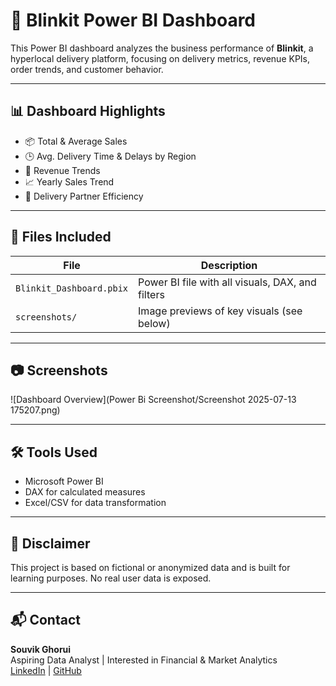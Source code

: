 # 🚴 Blinkit Power BI Dashboard

This Power BI dashboard analyzes the business performance of **Blinkit**, a hyperlocal delivery platform, focusing on delivery metrics, revenue KPIs, order trends, and customer behavior.

---

## 📊 Dashboard Highlights

- 📦 Total & Average Sales
- 🕒 Avg. Delivery Time & Delays by Region
- 💸 Revenue Trends
- 📈 Yearly Sales Trend
- 🚚 Delivery Partner Efficiency

---

## 📁 Files Included

| File | Description |
|------|-------------|
| `Blinkit_Dashboard.pbix` | Power BI file with all visuals, DAX, and filters |
| `screenshots/` | Image previews of key visuals (see below) |

---

## 📷 Screenshots

![Dashboard Overview](Power Bi Screenshot/Screenshot 2025-07-13 175207.png)

---

## 🛠 Tools Used

- Microsoft Power BI
- DAX for calculated measures
- Excel/CSV for data transformation

---

## 🚨 Disclaimer

This project is based on fictional or anonymized data and is built for learning purposes. No real user data is exposed.

---

## 📬 Contact

**Souvik Ghorui**  
Aspiring Data Analyst | Interested in Financial & Market Analytics  
[LinkedIn](https://www.linkedin.com/in/souvik-ghorui273/) | [GitHub](https://github.com/Souvik2730)

